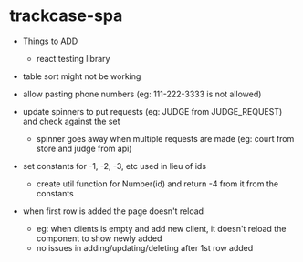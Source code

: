 # trackcase-spa

* Things to ADD
  * react testing library

* table sort might not be working
* allow pasting phone numbers (eg: 111-222-3333 is not allowed)
* update spinners to put requests (eg: JUDGE from JUDGE_REQUEST) and check against the set
  * spinner goes away when multiple requests are made (eg: court from store and judge from api)
* set constants for -1, -2, -3, etc used in lieu of ids
  * create util function for Number(id) and return -4 from it from the constants
* when first row is added the page doesn't reload
  * eg: when clients is empty and add new client, it doesn't reload the component to show newly added
  * no issues in adding/updating/deleting after 1st row added
